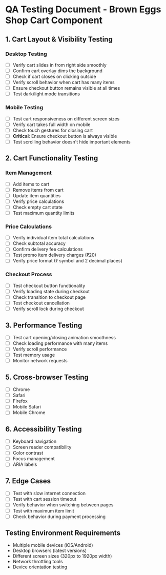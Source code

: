 # QA Testing Document - Brown Eggs Shop Cart Component

## 1. Cart Layout & Visibility Testing

### Desktop Testing
- [ ] Verify cart slides in from right side smoothly
- [ ] Confirm cart overlay dims the background
- [ ] Check if cart closes on clicking outside
- [ ] Verify scroll behavior when cart has many items
- [ ] Ensure checkout button remains visible at all times
- [ ] Test dark/light mode transitions

### Mobile Testing
- [ ] Test cart responsiveness on different screen sizes
- [ ] Verify cart takes full width on mobile
- [ ] Check touch gestures for closing cart
- [ ] **Critical**: Ensure checkout button is always visible
- [ ] Test scrolling behavior doesn't hide important elements

## 2. Cart Functionality Testing

### Item Management
- [ ] Add items to cart
- [ ] Remove items from cart
- [ ] Update item quantities
- [ ] Verify price calculations
- [ ] Check empty cart state
- [ ] Test maximum quantity limits

### Price Calculations
- [ ] Verify individual item total calculations
- [ ] Check subtotal accuracy
- [ ] Confirm delivery fee calculations
- [ ] Test promo item delivery charges (₹20)
- [ ] Verify price format (₹ symbol and 2 decimal places)

### Checkout Process
- [ ] Test checkout button functionality
- [ ] Verify loading state during checkout
- [ ] Check transition to checkout page
- [ ] Test checkout cancellation
- [ ] Verify scroll lock during checkout

## 3. Performance Testing

- [ ] Test cart opening/closing animation smoothness
- [ ] Check loading performance with many items
- [ ] Verify scroll performance
- [ ] Test memory usage
- [ ] Monitor network requests

## 5. Cross-browser Testing

- [ ] Chrome
- [ ] Safari
- [ ] Firefox
- [ ] Mobile Safari
- [ ] Mobile Chrome

## 6. Accessibility Testing

- [ ] Keyboard navigation
- [ ] Screen reader compatibility
- [ ] Color contrast
- [ ] Focus management
- [ ] ARIA labels

## 7. Edge Cases

- [ ] Test with slow internet connection
- [ ] Test with cart session timeout
- [ ] Verify behavior when switching between pages
- [ ] Test with maximum item limit
- [ ] Check behavior during payment processing

## Testing Environment Requirements

- Multiple mobile devices (iOS/Android)
- Desktop browsers (latest versions)
- Different screen sizes (320px to 1920px width)
- Network throttling tools
- Device orientation testing